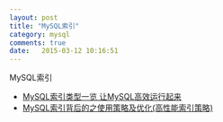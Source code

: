 ```yaml
---
layout: post
title: "MySQL索引"
category: mysql
comments: true
date:   2015-03-12 10:16:51
---
```



MySQL索引

- [MySQL索引类型一览 让MySQL高效运行起来](http://www.php100.com/html/webkaifa/database/Mysql/2010/0409/4279.html)
- [MySQL索引背后的之使用策略及优化(高性能索引策略)](http://www.jb51.net/article/29572.htm)

